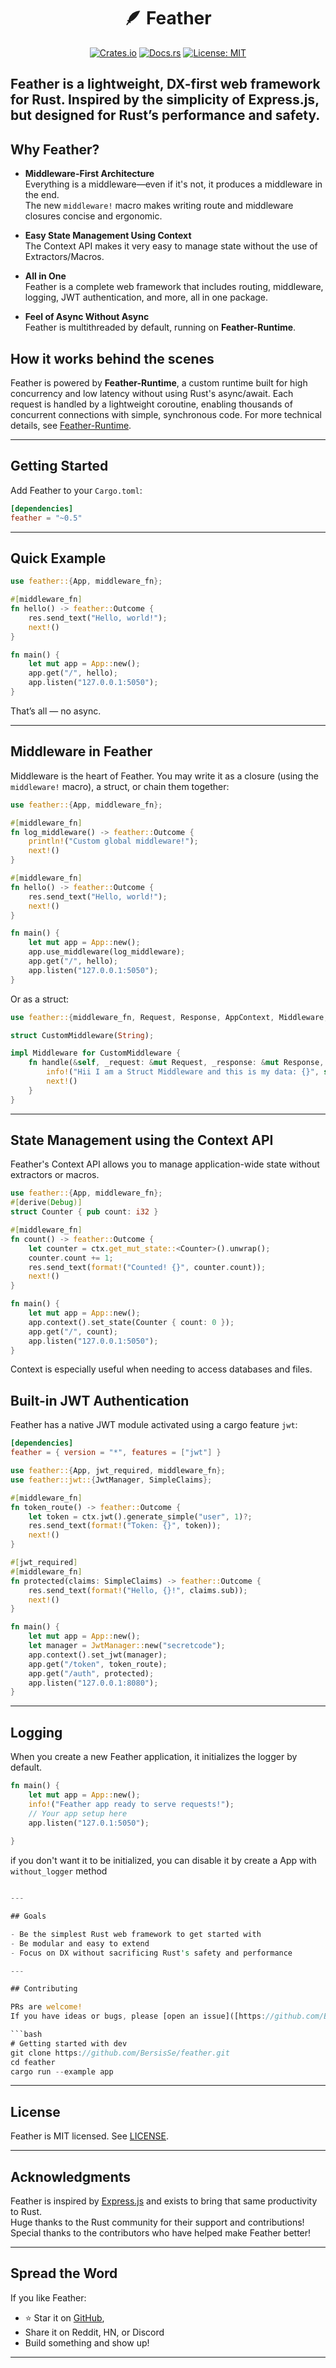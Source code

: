 <h1 align="center">🪶 Feather</h1>

<p align="center">
  <a href="https://crates.io/crates/feather"><img src="https://img.shields.io/crates/v/feather.svg" alt="Crates.io"/></a>
  <a href="https://docs.rs/feather"><img src="https://docs.rs/feather/badge.svg" alt="Docs.rs"/></a>
  <a href="./LICENSE"><img src="https://img.shields.io/badge/license-MIT-blue.svg" alt="License: MIT"/></a>
</p>

## **Feather** is a lightweight, DX-first web framework for Rust. Inspired by the simplicity of Express.js, but designed for Rust’s performance and safety.

## Why Feather?

- **Middleware-First Architecture**  
  Everything is a middleware—even if it's not, it produces a middleware in the end.  
  The new `middleware!` macro makes writing route and middleware closures concise and ergonomic.

- **Easy State Management Using Context**  
  The Context API makes it very easy to manage state without the use of Extractors/Macros.  

- **All in One**  
  Feather is a complete web framework that includes routing, middleware, logging, JWT authentication, and more, all in one package.

- **Feel of Async Without Async**  
  Feather is multithreaded by default, running on **Feather-Runtime**.
  



## How it works behind the scenes

Feather is powered by **Feather-Runtime**, a custom runtime built for high concurrency and low latency without using Rust's async/await. Each request is handled by a lightweight coroutine, enabling thousands of concurrent connections with simple, synchronous code. For more technical details, see [Feather-Runtime](./crates/feather-runtime).

---

## Getting Started

Add Feather to your `Cargo.toml`:

```toml
[dependencies]
feather = "~0.5"
```

---

## Quick Example


```rust
use feather::{App, middleware_fn};

#[middleware_fn]
fn hello() -> feather::Outcome {
    res.send_text("Hello, world!");
    next!()
}

fn main() {
    let mut app = App::new();
    app.get("/", hello);
    app.listen("127.0.0.1:5050");
}
```

That’s all — no async.

---

## Middleware in Feather

Middleware is the heart of Feather. You may write it as a closure (using the `middleware!` macro), a struct, or chain them together:


```rust
use feather::{App, middleware_fn};

#[middleware_fn]
fn log_middleware() -> feather::Outcome {
    println!("Custom global middleware!");
    next!()
}

#[middleware_fn]
fn hello() -> feather::Outcome {
    res.send_text("Hello, world!");
    next!()
}

fn main() {
    let mut app = App::new();
    app.use_middleware(log_middleware);
    app.get("/", hello);
    app.listen("127.0.0.1:5050");
}
```

Or as a struct:


```rust
use feather::{middleware_fn, Request, Response, AppContext, Middleware, next, info};

struct CustomMiddleware(String);

impl Middleware for CustomMiddleware {
    fn handle(&self, _request: &mut Request, _response: &mut Response, _ctx: &mut AppContext) -> feather::Outcome {
        info!("Hii I am a Struct Middleware and this is my data: {}", self.0);
        next!()
    }
}


```

---

## State Management using the Context API

Feather's Context API allows you to manage application-wide state without extractors or macros.


```rust
use feather::{App, middleware_fn};
#[derive(Debug)]
struct Counter { pub count: i32 }

#[middleware_fn]
fn count() -> feather::Outcome {
    let counter = ctx.get_mut_state::<Counter>().unwrap();
    counter.count += 1;
    res.send_text(format!("Counted! {}", counter.count));
    next!()
}

fn main() {
    let mut app = App::new();
    app.context().set_state(Counter { count: 0 });
    app.get("/", count);
    app.listen("127.0.0.1:5050");
}
```

Context is especially useful when needing to access databases and files.

## Built-in JWT Authentication

Feather has a native JWT module activated using a cargo feature `jwt`:

```toml
[dependencies]
feather = { version = "*", features = ["jwt"] }
```


```rust
use feather::{App, jwt_required, middleware_fn};
use feather::jwt::{JwtManager, SimpleClaims};

#[middleware_fn]
fn token_route() -> feather::Outcome {
    let token = ctx.jwt().generate_simple("user", 1)?;
    res.send_text(format!("Token: {}", token));
    next!()
}

#[jwt_required]
#[middleware_fn]
fn protected(claims: SimpleClaims) -> feather::Outcome {
    res.send_text(format!("Hello, {}!", claims.sub));
    next!()
}

fn main() {
    let mut app = App::new();
    let manager = JwtManager::new("secretcode");
    app.context().set_jwt(manager);
    app.get("/token", token_route);
    app.get("/auth", protected);
    app.listen("127.0.0.1:8080");
}
```
---

## Logging
When you create a new Feather application, it initializes the logger by default.


```rust
fn main() {
    let mut app = App::new();
    info!("Feather app ready to serve requests!");
    // Your app setup here
    app.listen("127.0.1:5050");
    
}
```
if you don't want it to be initialized, you can disable it by create a App with `without_logger` method

```rust

---

## Goals

- Be the simplest Rust web framework to get started with
- Be modular and easy to extend
- Focus on DX without sacrificing Rust's safety and performance

---

## Contributing

PRs are welcome!  
If you have ideas or bugs, please [open an issue]([https://github.com/BersisSe/feather/issues) or submit a pull request.

```bash
# Getting started with dev
git clone https://github.com/BersisSe/feather.git
cd feather
cargo run --example app
```

---

## License

Feather is MIT licensed. See [LICENSE](./LICENSE).

---

## Acknowledgments

Feather is inspired by [Express.js](https://expressjs.com) and exists to bring that same productivity to Rust.  
Huge thanks to the Rust community for their support and contributions!  
Special thanks to the contributors who have helped make Feather better!    

---

## Spread the Word

If you like Feather:

- ⭐ Star it on [GitHub](https://github.com/BersisSe/feather),
- Share it on Reddit, HN, or Discord
- Build something and show up!

---
